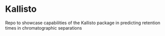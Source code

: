 # Kallisto
Repo to showcase capabilities of the Kallisto package in predicting retention times in chromatographic separations
